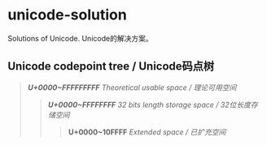 # unicode-solution
Solutions of Unicode. Unicode的解决方案。
## Unicode codepoint tree / Unicode码点树
> _**U+0000~FFFFFFFFF** Theoretical usable space / 理论可用空间_
> > _**U+0000~FFFFFFFF** 32 bits length storage space / 32位长度存储空间_
> > > **U+0000~10FFFF** _Extended space / 已扩充空间_
